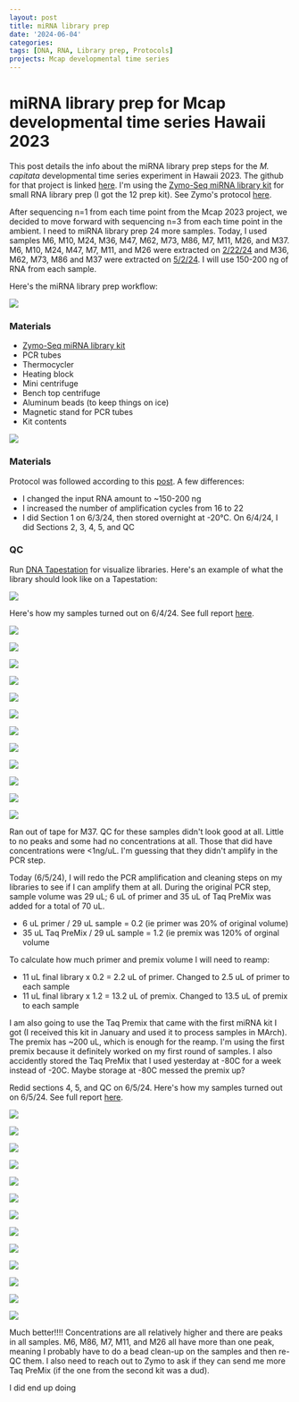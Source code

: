 ```yaml
---
layout: post
title: miRNA library prep
date: '2024-06-04'
categories:
tags: [DNA, RNA, Library prep, Protocols]
projects: Mcap developmental time series 
---
```


# miRNA library prep for Mcap developmental time series Hawaii 2023

This post details the info about the miRNA library prep steps for the *M. capitata* developmental time series experiment in Hawaii 2023. The github for that project is linked [here](https://github.com/JillAshey/Hawaii_Developmental_TimeSeries). I'm using the [Zymo-Seq miRNA library kit](https://www.zymoresearch.com/products/zymo-seq-mirna-library-kit) for small RNA library prep (I got the 12 prep kit). See Zymo's protocol [here](https://files.zymoresearch.com/protocols/r3006_r3007-zymo-seq_mirna_library_kit.pdf). 

After sequencing n=1 from each time point from the Mcap 2023 project, we decided to move forward with sequencing n=3 from each time point in the ambient. I need to miRNA library prep 24 more samples. Today, I used samples M6, M10, M24, M36, M47, M62, M73, M86, M7, M11, M26, and M37. M6, M10, M24, M47, M7, M11, and M26 were extracted on [2/22/24](https://github.com/JillAshey/JillAshey_Putnam_Lab_Notebook/blob/master/_posts/2024-02-22-MiniprepPlus-DNA%3ARNA-extractions-McapLarvae-DT.md) and M36, M62, M73, M86 and M37 were extracted on [5/2/24](https://github.com/JillAshey/JillAshey_Putnam_Lab_Notebook/blob/master/_posts/2024-05-02-MiniprepPlus-DNA%3ARNA-extractions-McapLarvae-DT.md). I will use 150-200 ng of RNA from each sample. 

Here's the miRNA library prep workflow: 

![](https://raw.githubusercontent.com/JillAshey/JillAshey_Putnam_Lab_Notebook/master/images/miRNA_lib_prep_workflow.png)

### Materials 

- [Zymo-Seq miRNA library kit](https://www.zymoresearch.com/products/zymo-seq-mirna-library-kit)
- PCR tubes 
- Thermocycler 
- Heating block 
- Mini centrifuge
- Bench top centrifuge  
- Aluminum beads (to keep things on ice)
- Magnetic stand for PCR tubes 
- Kit contents 

![](https://raw.githubusercontent.com/JillAshey/JillAshey_Putnam_Lab_Notebook/master/images/miRNA_lib_prep_contents.png)

### Materials 

Protocol was followed according to this [post](https://github.com/JillAshey/JillAshey_Putnam_Lab_Notebook/blob/master/_posts/2024-01-09-Zymo-miRNA-Library-Prep.md). A few differences: 

- I changed the input RNA amount to ~150-200 ng
- I increased the number of amplification cycles from 16 to 22
- I did Section 1 on 6/3/24, then stored overnight at -20°C. On 6/4/24, I did Sections 2, 3, 4, 5, and QC 

### QC 

Run [DNA Tapestation](https://github.com/meschedl/MESPutnam_Open_Lab_Notebook/blob/master/_posts/2019-07-30-DNA-Tapestation.md) for visualize libraries. Here's an example of what the library should look like on a Tapestation: 

![](https://raw.githubusercontent.com/JillAshey/JillAshey_Putnam_Lab_Notebook/master/images/DT_mcap2023/miRNA_library_visual_example.png)

Here's how my samples turned out on 6/4/24. See full report [here](https://github.com/JillAshey/JillAshey_Putnam_Lab_Notebook/blob/master/images/tapestation/DNA_miRNA_2024-06-04.pdf).

![](https://raw.githubusercontent.com/JillAshey/JillAshey_Putnam_Lab_Notebook/master/images/tapestation/DNA_TS_overview_20240604.png)

![](https://raw.githubusercontent.com/JillAshey/JillAshey_Putnam_Lab_Notebook/master/images/tapestation/DNA_TS_M6_20240604.png) 

![](https://raw.githubusercontent.com/JillAshey/JillAshey_Putnam_Lab_Notebook/master/images/tapestation/DNA_TS_M10_20240604.png) 

![](https://raw.githubusercontent.com/JillAshey/JillAshey_Putnam_Lab_Notebook/master/images/tapestation/DNA_TS_M24_20240604.png) 

![](https://raw.githubusercontent.com/JillAshey/JillAshey_Putnam_Lab_Notebook/master/images/tapestation/DNA_TS_M36_20240604.png) 

![](https://raw.githubusercontent.com/JillAshey/JillAshey_Putnam_Lab_Notebook/master/images/tapestation/DNA_TS_M47_20240604.png) 

![](https://raw.githubusercontent.com/JillAshey/JillAshey_Putnam_Lab_Notebook/master/images/tapestation/DNA_TS_M62_20240604.png) 

![](https://raw.githubusercontent.com/JillAshey/JillAshey_Putnam_Lab_Notebook/master/images/tapestation/DNA_TS_M73_20240604.png) 

![](https://raw.githubusercontent.com/JillAshey/JillAshey_Putnam_Lab_Notebook/master/images/tapestation/DNA_TS_M86_20240604.png) 

![](https://raw.githubusercontent.com/JillAshey/JillAshey_Putnam_Lab_Notebook/master/images/tapestation/DNA_TS_M7_20240604.png) 

![](https://raw.githubusercontent.com/JillAshey/JillAshey_Putnam_Lab_Notebook/master/images/tapestation/DNA_TS_M11_20240604.png) 

![](https://raw.githubusercontent.com/JillAshey/JillAshey_Putnam_Lab_Notebook/master/images/tapestation/DNA_TS_M26_20240604.png) 

Ran out of tape for M37. QC for these samples didn't look good at all. Little to no peaks and some had no concentrations at all. Those that did have concentrations were <1ng/uL. I'm guessing that they didn't amplify in the PCR step. 

Today (6/5/24), I will redo the PCR amplification and cleaning steps on my libraries to see if I can amplify them at all. During the original PCR step, sample volume was 29 uL; 6 uL of primer and 35 uL of Taq PreMix was added for a total of 70 uL. 

- 6 uL primer / 29 uL sample = 0.2 (ie primer was 20% of original volume)
- 35 uL Taq PreMix / 29 uL sample = 1.2 (ie premix was 120% of orginal volume

To calculate how much primer and premix volume I will need to reamp: 

- 11 uL final library x 0.2 = 2.2 uL of primer. Changed to 2.5 uL of primer to each sample
- 11 uL final library x 1.2 = 13.2 uL of premix. Changed to 13.5 uL of premix to each sample

I am also going to use the Taq Premix that came with the first miRNA kit I got (I received this kit in January and used it to process samples in MArch). The premix has ~200 uL, which is enough for the reamp. I'm using the first premix because it definitely worked on my first round of samples. I also accidently stored the Taq PreMix that I used yesterday at -80C for a week instead of -20C. Maybe storage at -80C messed the premix up? 

Redid sections 4, 5, and QC on 6/5/24. Here's how my samples turned out on 6/5/24. See full report [here](https://github.com/JillAshey/JillAshey_Putnam_Lab_Notebook/blob/master/images/tapestation/DNA_miRNA_2024-06-05.pdf).

![](https://raw.githubusercontent.com/JillAshey/JillAshey_Putnam_Lab_Notebook/master/images/tapestation/DNA_TS_overview_20240605.png)

![](https://raw.githubusercontent.com/JillAshey/JillAshey_Putnam_Lab_Notebook/master/images/tapestation/DNA_TS_M6_20240605.png) 

![](https://raw.githubusercontent.com/JillAshey/JillAshey_Putnam_Lab_Notebook/master/images/tapestation/DNA_TS_M10_20240605.png) 

![](https://raw.githubusercontent.com/JillAshey/JillAshey_Putnam_Lab_Notebook/master/images/tapestation/DNA_TS_M24_20240605.png) 

![](https://raw.githubusercontent.com/JillAshey/JillAshey_Putnam_Lab_Notebook/master/images/tapestation/DNA_TS_M36_20240605.png) 

![](https://raw.githubusercontent.com/JillAshey/JillAshey_Putnam_Lab_Notebook/master/images/tapestation/DNA_TS_M47_20240605.png) 

![](https://raw.githubusercontent.com/JillAshey/JillAshey_Putnam_Lab_Notebook/master/images/tapestation/DNA_TS_M62_20240605.png) 

![](https://raw.githubusercontent.com/JillAshey/JillAshey_Putnam_Lab_Notebook/master/images/tapestation/DNA_TS_M73_20240605.png) 

![](https://raw.githubusercontent.com/JillAshey/JillAshey_Putnam_Lab_Notebook/master/images/tapestation/DNA_TS_M86_20240605.png) 

![](https://raw.githubusercontent.com/JillAshey/JillAshey_Putnam_Lab_Notebook/master/images/tapestation/DNA_TS_M7_20240605.png) 

![](https://raw.githubusercontent.com/JillAshey/JillAshey_Putnam_Lab_Notebook/master/images/tapestation/DNA_TS_M11_20240605.png) 

![](https://raw.githubusercontent.com/JillAshey/JillAshey_Putnam_Lab_Notebook/master/images/tapestation/DNA_TS_M26_20240605.png) 

![](https://raw.githubusercontent.com/JillAshey/JillAshey_Putnam_Lab_Notebook/master/images/tapestation/DNA_TS_M37_20240605.png) 

Much better!!!! Concentrations are all relatively higher and there are peaks in all samples. M6, M86, M7, M11, and M26 all have more than one peak, meaning I probably have to do a bead clean-up on the samples and then re-QC them. I also need to reach out to Zymo to ask if they can send me more Taq PreMix (if the one from the second kit was a dud). 

I did end up doing 